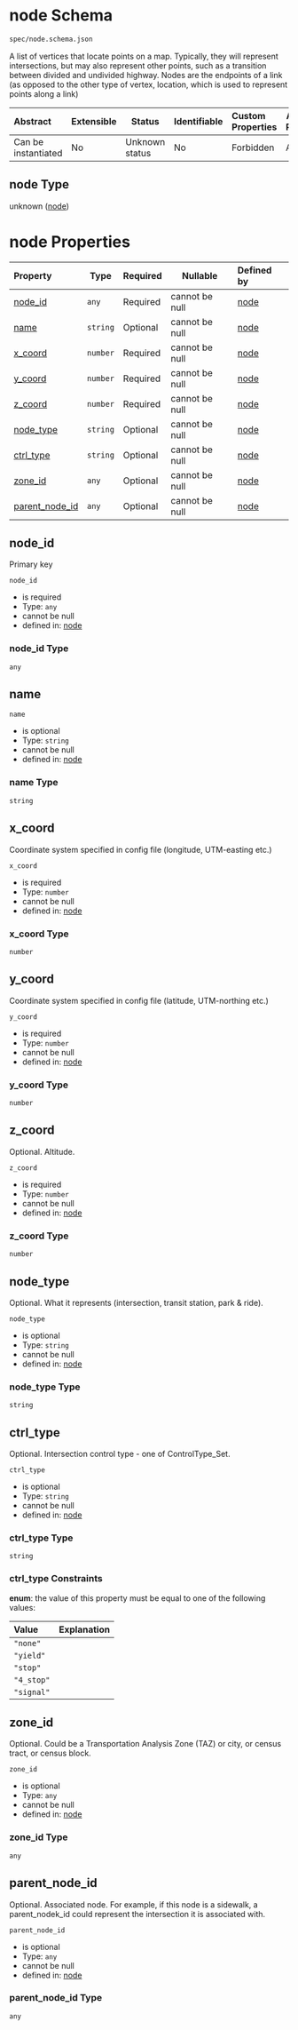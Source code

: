 # node Schema

```txt
spec/node.schema.json
```

A list of vertices that locate points on a map. Typically, they will represent intersections, but may also represent other points, such as a transition between divided and undivided highway. Nodes are the endpoints of a link (as opposed to the other type of vertex, location, which is used to represent points along a link)


| Abstract            | Extensible | Status         | Identifiable | Custom Properties | Additional Properties | Access Restrictions | Defined In                                                            |
| :------------------ | ---------- | -------------- | ------------ | :---------------- | --------------------- | ------------------- | --------------------------------------------------------------------- |
| Can be instantiated | No         | Unknown status | No           | Forbidden         | Allowed               | none                | [node.schema.json](../../out/node.schema.json "open original schema") |

## node Type

unknown ([node](node.md))

# node Properties

| Property                          | Type     | Required | Nullable       | Defined by                                                                                   |
| :-------------------------------- | -------- | -------- | -------------- | :------------------------------------------------------------------------------------------- |
| [node_id](#node_id)               | `any`    | Required | cannot be null | [node](node-properties-node_id.md "spec/node.schema.json#/properties/node_id")               |
| [name](#name)                     | `string` | Optional | cannot be null | [node](node-properties-name.md "spec/node.schema.json#/properties/name")                     |
| [x_coord](#x_coord)               | `number` | Required | cannot be null | [node](node-properties-x_coord.md "spec/node.schema.json#/properties/x_coord")               |
| [y_coord](#y_coord)               | `number` | Required | cannot be null | [node](node-properties-y_coord.md "spec/node.schema.json#/properties/y_coord")               |
| [z_coord](#z_coord)               | `number` | Required | cannot be null | [node](node-properties-z_coord.md "spec/node.schema.json#/properties/z_coord")               |
| [node_type](#node_type)           | `string` | Optional | cannot be null | [node](node-properties-node_type.md "spec/node.schema.json#/properties/node_type")           |
| [ctrl_type](#ctrl_type)           | `string` | Optional | cannot be null | [node](node-properties-ctrl_type.md "spec/node.schema.json#/properties/ctrl_type")           |
| [zone_id](#zone_id)               | `any`    | Optional | cannot be null | [node](node-properties-zone_id.md "spec/node.schema.json#/properties/zone_id")               |
| [parent_node_id](#parent_node_id) | `any`    | Optional | cannot be null | [node](node-properties-parent_node_id.md "spec/node.schema.json#/properties/parent_node_id") |

## node_id

Primary key


`node_id`

-   is required
-   Type: `any`
-   cannot be null
-   defined in: [node](node-properties-node_id.md "spec/node.schema.json#/properties/node_id")

### node_id Type

`any`

## name




`name`

-   is optional
-   Type: `string`
-   cannot be null
-   defined in: [node](node-properties-name.md "spec/node.schema.json#/properties/name")

### name Type

`string`

## x_coord

Coordinate system specified in config file (longitude, UTM-easting etc.)


`x_coord`

-   is required
-   Type: `number`
-   cannot be null
-   defined in: [node](node-properties-x_coord.md "spec/node.schema.json#/properties/x_coord")

### x_coord Type

`number`

## y_coord

Coordinate system specified in config file (latitude, UTM-northing etc.)


`y_coord`

-   is required
-   Type: `number`
-   cannot be null
-   defined in: [node](node-properties-y_coord.md "spec/node.schema.json#/properties/y_coord")

### y_coord Type

`number`

## z_coord

Optional. Altitude.


`z_coord`

-   is required
-   Type: `number`
-   cannot be null
-   defined in: [node](node-properties-z_coord.md "spec/node.schema.json#/properties/z_coord")

### z_coord Type

`number`

## node_type

Optional. What it represents (intersection, transit station, park & ride).


`node_type`

-   is optional
-   Type: `string`
-   cannot be null
-   defined in: [node](node-properties-node_type.md "spec/node.schema.json#/properties/node_type")

### node_type Type

`string`

## ctrl_type

Optional. Intersection control type - one of ControlType_Set.


`ctrl_type`

-   is optional
-   Type: `string`
-   cannot be null
-   defined in: [node](node-properties-ctrl_type.md "spec/node.schema.json#/properties/ctrl_type")

### ctrl_type Type

`string`

### ctrl_type Constraints

**enum**: the value of this property must be equal to one of the following values:

| Value      | Explanation |
| :--------- | ----------- |
| `"none"`   |             |
| `"yield"`  |             |
| `"stop"`   |             |
| `"4_stop"` |             |
| `"signal"` |             |

## zone_id

Optional. Could be a Transportation Analysis Zone (TAZ) or city, or census tract, or census block.


`zone_id`

-   is optional
-   Type: `any`
-   cannot be null
-   defined in: [node](node-properties-zone_id.md "spec/node.schema.json#/properties/zone_id")

### zone_id Type

`any`

## parent_node_id

Optional. Associated node. For example, if this node is a sidewalk, a parent_nodek_id could represent the intersection  it is associated with.


`parent_node_id`

-   is optional
-   Type: `any`
-   cannot be null
-   defined in: [node](node-properties-parent_node_id.md "spec/node.schema.json#/properties/parent_node_id")

### parent_node_id Type

`any`
